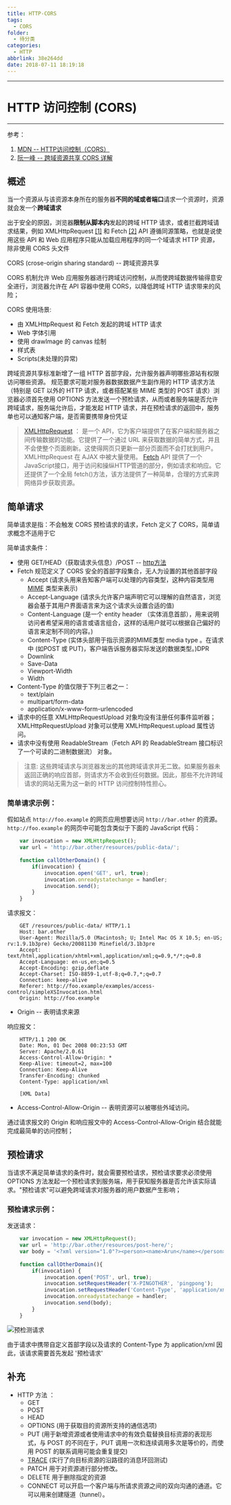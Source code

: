 ```yaml
---
title: HTTP-CORS
tags:
  - CORS
folder:
  - 待分类
categories:
  - HTTP
abbrlink: 38e264dd
date: 2018-07-11 18:19:18
---
```



******
<!-- more -->

# HTTP 访问控制 (CORS)

******

参考：

1. [MDN -- HTTP访问控制（CORS）](https://developer.mozilla.org/zh-CN/docs/Web/HTTP/Access_control_CORS)
2. [阮一峰 -- 跨域资源共享 CORS 详解](http://www.ruanyifeng.com/blog/2016/04/cors.html)

## 概述

当一个资源从与该资源本身所在的服务器**不同的域或者端口**请求一个资源时，资源就会发一个**跨域请求**

出于安全的原因，浏览器**限制从脚本内**发起的跨域 HTTP 请求，或者拦截跨域请求结果，例如 XMLHttpRequest [[1]](#xmlhttprequest) 和 Fetch [[2]](#fetch) API 遵循同源策略，也就是说使用这些 API 和 Web 应用程序只能从加载应用程序的同一个域请求 HTTP 资源，除非使用 CORS 头文件

CORS (crose-origin sharing standard) -- 跨域资源共享

CORS 机制允许 Web 应用服务器进行跨域访问控制，从而使跨域数据传输得意安全进行，浏览器允许在 API 容器中使用 CORS，以降低跨域 HTTP 请求带来的风险；

CORS 使用场景:

- 由 XMLHttpRequest 和 Fetch 发起的跨域 HTTP 请求
- Web 字体引用
- 使用 drawImage 的 canvas 绘制
- 样式表
- Scripts(未处理的异常)

跨域资源共享标准新增了一组 HTTP 首部字段，允许服务器声明哪些源站有权限访问哪些资源。 规范要求可能对服务器数据数据产生副作用的 HTTP 请求方法（特别是 GET 以外的 HTTP 请求，或者搭配某些 MIME 类型的 POST 请求）浏览器必须首先使用 OPTIONS 方法发送一个预检请求，从而或者服务端是否允许跨域请求，服务端允许后，才能发起 HTTP 请求，并在预检请求的返回中，服务单也可以通知客户端，是否需要携带身份凭证

> [XMLHttpRequest](https://developer.mozilla.org/zh-CN/docs/Web/API/XMLHttpRequest) <span id='xmlhttprequest'></span> ： 是一个 API，它为客户端提供了在客户端和服务器之间传输数据的功能。它提供了一个通过 URL 来获取数据的简单方式，并且不会使整个页面刷新。这使得网页只更新一部分页面而不会打扰到用户。XMLHttpRequest 在 AJAX 中被大量使用。
> [Fetch](https://developer.mozilla.org/zh-CN/docs/Web/API/Fetch_API/Using_Fetch) <span id='#fetch'></span> API 提供了一个 JavaScript接口，用于访问和操纵HTTP管道的部分，例如请求和响应。它还提供了一个全局 fetch()方法，该方法提供了一种简单，合理的方式来跨网络异步获取资源。

## 简单请求

简单请求是指：不会触发 CORS 预检请求的请求，Fetch 定义了 CORS，简单请求概念不适用于它

简单请求条件：

- 使用 GET/HEAD（获取请求头信息）/POST -- [http方法](#httpMethods)
- Fetch 规范定义了 CORS 安全的首部字段集合，无人为设置的其他首部字段
    - Accept (请求头用来告知客户端可以处理的内容类型，这种内容类型用 [MIME](https://developer.mozilla.org/en-US/docs/Web/HTTP/Basics_of_HTTP/MIME_types) 类型来表示)
    - Accept-Language (请求头允许客户端声明它可以理解的自然语言，浏览器会基于其用户界面语言来为这个请求头设置合适的值)
    - Content-Language (是一个 entity header （实体消息首部），用来说明访问者希望采用的语言或语言组合，这样的话用户就可以根据自己偏好的语言来定制不同的内容。)
    - Content-Type (实体头部用于指示资源的MIME类型 media type 。在请求中 (如POST 或 PUT)，客户端告诉服务器实际发送的数据类型。)DPR
    - Downlink
    - Save-Data
    - Viewport-Width
    - Width
- Content-Type 的值仅限于下列三者之一：
    - text/plain
    - multipart/form-data
    - application/x-www-form-urlencoded
- 请求中的任意 XMLHttpRequestUpload 对象均没有注册任何事件监听器；XMLHttpRequestUpload 对象可以使用 XMLHttpRequest.upload 属性访问。
- 请求中没有使用 ReadableStream（Fetch API 的 ReadableStream 接口标识了一个可读的二进制数据流） 对象。

> 注意: 这些跨域请求与浏览器发出的其他跨域请求并无二致。如果服务器未返回正确的响应首部，则请求方不会收到任何数据。因此，那些不允许跨域请求的网站无需为这一新的 HTTP 访问控制特性担心。

### 简单请求示例：

假如站点 `http://foo.example` 的网页应用想要访问 `http://bar.other` 的资源。`http://foo.example` 的网页中可能包含类似于下面的 JavaScript 代码：

```js
    var invocation = new XMLHttpRequest();
    var url = 'http://bar.other/resources/public-data/';
    
    function callOtherDomain() {
        if(invocation) {    
            invocation.open('GET', url, true);
            invocation.onreadystatechange = handler;
            invocation.send(); 
        }
    }
```

请求报文：

```http
    GET /resources/public-data/ HTTP/1.1
    Host: bar.other
    User-Agent: Mozilla/5.0 (Macintosh; U; Intel Mac OS X 10.5; en-US; rv:1.9.1b3pre) Gecko/20081130 Minefield/3.1b3pre
    Accept: text/html,application/xhtml+xml,application/xml;q=0.9,*/*;q=0.8
    Accept-Language: en-us,en;q=0.5
    Accept-Encoding: gzip,deflate
    Accept-Charset: ISO-8859-1,utf-8;q=0.7,*;q=0.7
    Connection: keep-alive
    Referer: http://foo.example/examples/access-control/simpleXSInvocation.html
    Origin: http://foo.example
```

- Origin -- 表明请求来源

响应报文：

```http
    HTTP/1.1 200 OK
    Date: Mon, 01 Dec 2008 00:23:53 GMT
    Server: Apache/2.0.61 
    Access-Control-Allow-Origin: *
    Keep-Alive: timeout=2, max=100
    Connection: Keep-Alive
    Transfer-Encoding: chunked
    Content-Type: application/xml

    [XML Data]
```

- Access-Control-Allow-Origin -- 表明资源可以被哪些外域访问。

通过请求报文的 Origin 和响应报文中的 Access-Control-Allow-Origin 结合就能完成最简单的访问控制；

## 预检请求

当请求不满足简单请求的条件时，就会需要预检请求，预检请求要求必须使用 OPTIONS 方法发起一个预检请求到服务端，用于获知服务器是否允许该实际请求。"预检请求"可以避免跨域请求对服务器的用户数据产生影响；

### 预检请求示例：

发送请求：

```js
    var invocation = new XMLHttpRequest();
    var url = 'http://bar.other/resources/post-here/';
    var body = '<?xml version="1.0"?><person><name>Arun</name></person>';
        
    function callOtherDomain(){
        if(invocation) {
            invocation.open('POST', url, true);
            invocation.setRequestHeader('X-PINGOTHER', 'pingpong');
            invocation.setRequestHeader('Content-Type', 'application/xml');
            invocation.onreadystatechange = handler;
            invocation.send(body); 
        }
    }
```

![预检测请求](http://i1.bvimg.com/650755/cc10ac2d4c9c023a.png)

由于请求中携带自定义首部字段以及请求的 Content-Type 为 application/xml 因此，该请求需要首先发起 '预检请求'

## 补充

- HTTP 方法 <span id='#httpMethods'></span>：
    - GET
    - POST
    - HEAD
    - OPTIONS (用于获取目的资源所支持的通信选项)
    - PUT (用于新增资源或者使用请求中的有效负载替换目标资源的表现形式，与 POST 的不同在于，PUT 调用一次和连续调用多次是等价的，而使用 POST 的联系调用可能会重复提交)
    - [TRACE](https://developer.mozilla.org/zh-CN/docs/Web/HTTP/Methods/TRACE) (实行了向目标资源的沿路径的消息环回测试)
    - PATCH  用于对资源进行部分修改。
    - DELETE 用于删除指定的资源
    - CONNECT 可以开启一个客户端与所请求资源之间的双向沟通的通道。它可以用来创建隧道（tunnel）。